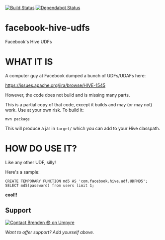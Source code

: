 [![Build Status](https://travis-ci.org/brndnmtthws/facebook-hive-udfs.svg?branch=master)](https://travis-ci.org/brndnmtthws/facebook-hive-udfs) [![Dependabot Status](https://api.dependabot.com/badges/status?host=github&repo=brndnmtthws/facebook-hive-udfs)](https://dependabot.com)


facebook-hive-udfs
==================

Facebook's Hive UDFs

# WHAT IT IS

A computer guy at Facebook dumped a bunch of UDFs/UDAFs here:

https://issues.apache.org/jira/browse/HIVE-1545

However, the code does not build and is missing many parts.

This is a partial copy of that code, except it builds and may (or may not) work. Use at your own risk. To build it:

```
mvn package
```

This will produce a jar in `target/` which you can add to your Hive classpath.

# HOW DO USE IT?

Like any other UDF, silly!

Here's a sample:

```
CREATE TEMPORARY FUNCTION md5 AS 'com.facebook.hive.udf.UDFMD5';
SELECT md5(password) from users limit 1;
```

**cool!!**

## Support

[![Contact Brenden 😎 on Umpyre](https://api.umpyre.com/badge/634c76f3513240a4bec1eda7fb5db7ea/badge.svg?width=211.275&height=68.04&name=Brenden%20%F0%9F%98%8E&font_size=18&style=light)](https://umpyre.com/u/634c76f3513240a4bec1eda7fb5db7ea)

_Want to offer support? Add yourself above._

